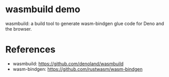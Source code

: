 wasmbuild demo
===============

wasmbuild: a build tool to generate wasm-bindgen glue code for Deno and the browser.

# References

* wasmbuild: https://github.com/denoland/wasmbuild
* wasm-bindgen: https://github.com/rustwasm/wasm-bindgen
